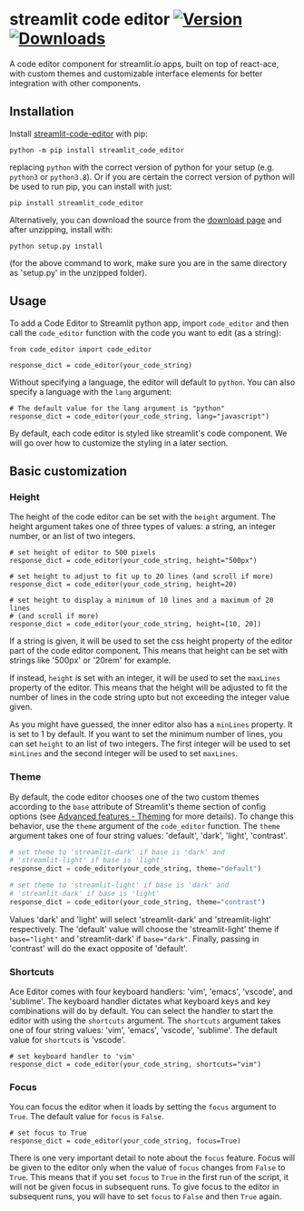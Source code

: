 streamlit code editor  [![Version](https://img.shields.io/pypi/v/streamlit-code-editor)](https://pypi.org/project/streamlit-code-editor/#history) [![Downloads](https://img.shields.io/pypi/dm/streamlit-code-editor)](https://pypi.org/project/streamlit-code-editor/#files)
============

A code editor component for streamlit.io apps, built on top of react-ace, with custom themes and customizable interface elements for better integration with other components.

## Installation
Install [streamlit-code-editor](https://pypi.org/project/streamlit-code-editor/) with pip:
```
python -m pip install streamlit_code_editor
```
replacing `python` with the correct version of python for your setup (e.g. `python3` or `python3.8`). Or if you are certain the correct version of python will be used to run pip, you can install with just:
```
pip install streamlit_code_editor
```
Alternatively, you can download the source from the [download page](https://pypi.org/project/streamlit-code-editor/#files) and after unzipping, install with:
```
python setup.py install
```
(for the above command to work, make sure you are in the same directory as 'setup.py' in the unzipped folder).

## Usage
To add a Code Editor to Streamlit python app, import `code_editor` and then call the `code_editor` function with the code you want to edit (as a string):
```
from code_editor import code_editor

response_dict = code_editor(your_code_string)
```
Without specifying a language, the editor will default to `python`. You can also specify a language with the `lang` argument:
```
# The default value for the lang argument is "python"
response_dict = code_editor(your_code_string, lang="javascript")
```
By default, each code editor is styled like streamlit's code component. We will go over how to customize the styling in a later section.
## Basic customization

### Height
The height of the code editor can be set with the `height` argument. The height argument takes one of three types of values: a string, an integer number, or an list of two integers.
```
# set height of editor to 500 pixels
response_dict = code_editor(your_code_string, height="500px")

# set height to adjust to fit up to 20 lines (and scroll if more)
response_dict = code_editor(your_code_string, height=20)

# set height to display a minimum of 10 lines and a maximum of 20 lines
# (and scroll if more)
response_dict = code_editor(your_code_string, height=[10, 20])
```

If a string is given, it will be used to set the css height property of the editor part of the code editor component. This means that height can be set with strings like '500px' or '20rem' for example.

If instead, `height` is set with an integer, it will be used to set the `maxLines` property of the editor. This means that the height will be adjusted to fit the number of lines in the code string upto but not exceeding the integer value given.

As you might have guessed, the inner editor also has a `minLines` property. It is set to 1 by default. If you want to set the minimum number of lines, you can set `height` to an list of two integers. The first integer will be used to set `minLines` and the second integer will be used to set `maxLines`.

### Theme
By default, the code editor chooses one of the two custom themes according to the `base` attribute of Streamlit's theme section of config options (see [Advanced features - Theming](https://docs.streamlit.io/library/advanced-features/theming) for more details). To change this behavior, use the `theme` argument of the `code_editor` function. The `theme` argument takes one of four string values: 'default', 'dark', 'light', 'contrast'.

```python
# set theme to 'streamlit-dark' if base is 'dark' and 
# 'streamlit-light' if base is 'light'
response_dict = code_editor(your_code_string, theme="default")
```

```python
# set theme to 'streamlit-light' if base is 'dark' and 
# 'streamlit-dark' if base is 'light'
response_dict = code_editor(your_code_string, theme="contrast")
```

Values 'dark' and 'light' will select 'streamlit-dark' and 'streamlit-light' respectively. The 'default' value will choose the 'streamlit-light' theme if `base="light"` and 'streamlit-dark' if `base="dark"`. Finally, passing in 'contrast' will do the exact opposite of 'default'.

### Shortcuts
Ace Editor comes with four keyboard handlers: 'vim', 'emacs', 'vscode', and 'sublime'. The keyboard handler dictates what keyboard keys and key combinations will do by default. You can select the handler to start the editor with using the `shortcuts` argument. The `shortcuts` argument takes one of four string values: 'vim', 'emacs', 'vscode', 'sublime'. The default value for `shortcuts` is 'vscode'.

```
# set keyboard handler to 'vim'
response_dict = code_editor(your_code_string, shortcuts="vim")
```

### Focus
You can focus the editor when it loads by setting the `focus` argument to `True`. The default value for `focus` is `False`.

```
# set focus to True
response_dict = code_editor(your_code_string, focus=True)
```

There is one very important detail to note about the `focus` feature. Focus will be given to the editor only when the value of `focus` changes from `False` to `True`. This means that if you set `focus` to `True` in the first run of the script, it will not be given focus in subsequent runs. To give focus to the editor in subsequent runs, you will have to set `focus` to `False` and then `True` again. 
